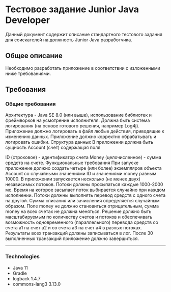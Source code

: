 # Тестовое задание Junior Java Developer

Данный документ содержит описание стандартного тестового задания для соискателей на должность Junior Java разработчика.

## Общее описание
Необходимо разработать приложение в соответствии с изложенными ниже требованиями.

## Требования
### Общие требования
Архитектура - Java SE 8.0 (или выше), использование библиотек и фреймворков на усмотрение исполнителя.
Должна быть система логирования (на основе готового решения, например Log4j). Приложение должно логировать в файл любые действия, приводящие к изменению данных. Приложение должно корректно обрабатывать и логировать ошибки.
Структура данных
В приложении должна быть сущность Account (счет) содержащая поля

ID (строковое) - идентификатор счета
Money (целочисленное) - сумма средств на счете.
Функциональные требования
При запуске приложение должно создать четыре (или более) экземпляров объекта Account со случайными значениями ID и значениями money равным 10000.
В приложении запускается несколько (не менее двух) независимых потоков. Потоки должны просыпаться каждые 1000-2000 мс. Время на которое засыпает поток выбирается случайно при каждом исполнении.
Потоки должны выполнять перевод средств с одного счета на другой. Сумма списания или зачисления определяется случайным образом. Поле money не должно становиться отрицательным, сумма money на всех счетах не должна меняться.
Решение должно быть масштабируемым по количеству счетов и потоков и обеспечивать возможность одновременного (параллельного) перевода средств со счета a1 на счет a2 и со счета a3 на счет а4 в разных потоках.
Результаты всех транзакций должны записываться в лог.
После 30 выполненных транзакций приложение должно завершиться.

---
### Technologies
- Java 11
- Gradle 
- logback 1.4.7
- commons-lang3 3.13.0

